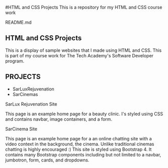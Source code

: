 #HTML and CSS Projects
 This is a repository for my HTML and CSS course work

README.md

HTML and CSS Projects
------------------------------------------------------
This is a display of sample websites that I made using HTML and CSS.
This is part of my course work for The Tech Academy's Software Developer
program.

PROJECTS
------------------------------------------------------
* SarLuxRejuvenation 
* SarCinemas

SarLux Rejuvenation Site

This page is an example home page for a beauty clinic. I's styled using
CSS and contains navbar, image containers, and a form.

SarCinema Site

This page is an example home page for a an online chatting site with a video
context in the background, the cinema.  Unlike traditional cinemas chatting is
highly encouraged :) This site is styled using Bootstrap 4. It contains many
Bootstrap components including but not limited to a navbar, jumbotron, form,
cards, and dropdowns.